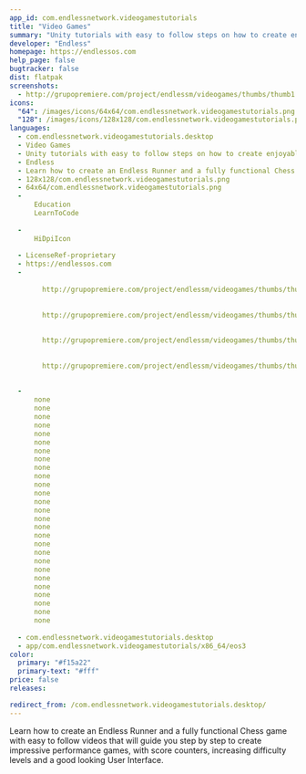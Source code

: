 ```yaml
---
app_id: com.endlessnetwork.videogamestutorials
title: "Video Games"
summary: "Unity tutorials with easy to follow steps on how to create enjoyable video games from scratch."
developer: "Endless"
homepage: https://endlessos.com
help_page: false
bugtracker: false
dist: flatpak
screenshots:
  - http://grupopremiere.com/project/endlessm/videogames/thumbs/thumb1.jpeg
icons:
  "64": /images/icons/64x64/com.endlessnetwork.videogamestutorials.png
  "128": /images/icons/128x128/com.endlessnetwork.videogamestutorials.png
languages:
  - com.endlessnetwork.videogamestutorials.desktop
  - Video Games
  - Unity tutorials with easy to follow steps on how to create enjoyable video games from scratch.
  - Endless
  - Learn how to create an Endless Runner and a fully functional Chess game with easy to follow videos that will guide you step by step to create impressive performance games, with score counters, increasing difficulty levels and a good looking User Interface.
  - 128x128/com.endlessnetwork.videogamestutorials.png
  - 64x64/com.endlessnetwork.videogamestutorials.png
  - 
      Education
      LearnToCode
    
  - 
      HiDpiIcon
    
  - LicenseRef-proprietary
  - https://endlessos.com
  - 
      
        http://grupopremiere.com/project/endlessm/videogames/thumbs/thumb1.jpeg
      
      
        http://grupopremiere.com/project/endlessm/videogames/thumbs/thumb2.jpeg
      
      
        http://grupopremiere.com/project/endlessm/videogames/thumbs/thumb3.jpeg
      
      
        http://grupopremiere.com/project/endlessm/videogames/thumbs/thumb4.jpeg
      
    
  - 
      none
      none
      none
      none
      none
      none
      none
      none
      none
      none
      none
      none
      none
      none
      none
      none
      none
      none
      none
      none
      none
      none
      none
      none
      none
      none
      none
    
  - com.endlessnetwork.videogamestutorials.desktop
  - app/com.endlessnetwork.videogamestutorials/x86_64/eos3
color:
  primary: "#f15a22"
  primary-text: "#fff"
price: false
releases:

redirect_from: /com.endlessnetwork.videogamestutorials.desktop/
---
```


<p>Learn how to create an Endless Runner and a fully functional Chess game with easy to follow videos that will guide you step by step to create impressive performance games, with score counters, increasing difficulty levels and a good looking User Interface.</p>